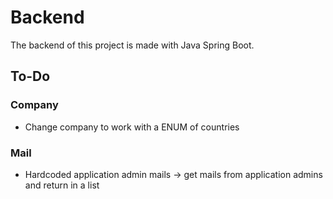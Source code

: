 # Backend
The backend of this project is made with Java Spring Boot.

## To-Do

### Company
* Change company to work with a ENUM of countries

### Mail
* Hardcoded application admin mails -> get mails from application admins and return in a list
